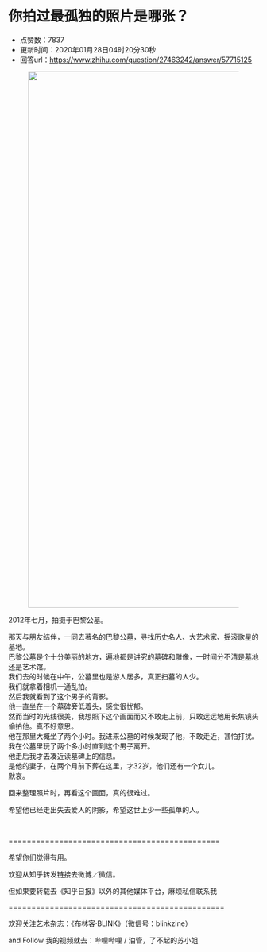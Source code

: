 # 你拍过最孤独的照片是哪张？
- 点赞数：7837
- 更新时间：2020年01月28日04时20分30秒
- 回答url：https://www.zhihu.com/question/27463242/answer/57715125
<body>
 <p></p>
 <figure data-size="normal">
  <img src="https://pic1.zhimg.com/50/051cb64f6bff545090cda004a4665482_720w.jpg?source=1940ef5c" data-caption="" data-size="normal" data-rawwidth="1080" data-rawheight="1505" data-original-token="051cb64f6bff545090cda004a4665482" class="origin_image zh-lightbox-thumb" width="1080" data-original="https://pica.zhimg.com/051cb64f6bff545090cda004a4665482_r.jpg?source=1940ef5c">
 </figure>
 <p data-pid="buuxfGY_">2012年七月，拍摄于巴黎公墓。</p>
 <p data-pid="-hI9TAPn">那天与朋友结伴，一同去著名的巴黎公墓，寻找历史名人、大艺术家、摇滚歌星的墓地。<br>
  巴黎公墓是个十分美丽的地方，遍地都是讲究的墓碑和雕像，一时间分不清是墓地还是艺术馆。<br>
  我们去的时候在中午，公墓里也是游人居多，真正扫墓的人少。<br>
  我们就拿着相机一通乱拍。<br>
  然后我就看到了这个男子的背影。<br>
  他一直坐在一个墓碑旁低着头，感觉很忧郁。<br>
  然而当时的光线很美，我想照下这个画面而又不敢走上前，只敢远远地用长焦镜头偷拍他。真不好意思。<br>
  他在那里大概坐了两个小时。我进来公墓的时候发现了他，不敢走近，甚怕打扰。<br>
  我在公墓里玩了两个多小时直到这个男子离开。<br>
  他走后我才去凑近读墓碑上的信息。<br>
  是他的妻子，在两个月前下葬在这里，才32岁，他们还有一个女儿。<br>
  默哀。</p>
 <p data-pid="2vGgd39G">回来整理照片时，再看这个画面，真的很难过。</p>
 <p data-pid="YGXox8Qg">希望他已经走出失去爱人的阴影，希望这世上少一些孤单的人。</p>
 <p class="ztext-empty-paragraph"><br></p>
 <p data-pid="ZAkn5uRk">==============================================</p>
 <p data-pid="lmS8J684">希望你们觉得有用。</p>
 <p data-pid="PzWtP6fQ">欢迎从知乎转发链接去微博／微信。</p>
 <p data-pid="lmBB_LrC">但如果要转载去《知乎日报》以外的其他媒体平台，麻烦私信联系我</p>
 <p data-pid="fnzXVU7V">===============================================</p>
 <p data-pid="opnjlLb2">欢迎关注艺术杂志：《布林客·BLINK》（微信号：blinkzine）</p>
 <p data-pid="krldz9eg">and Follow 我的视频就去：哔哩哔哩 / 油管，了不起的苏小姐</p>
</body>